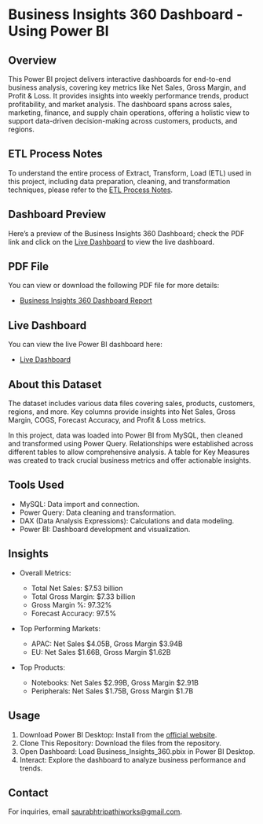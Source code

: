 # Business Insights 360 Dashboard - Using Power BI

## Overview
This Power BI project delivers interactive dashboards for end-to-end business analysis, covering key metrics like Net Sales, Gross Margin, and Profit & Loss. It provides insights into weekly performance trends, product profitability, and market analysis. The dashboard spans across sales, marketing, finance, and supply chain operations, offering a holistic view to support data-driven decision-making across customers, products, and regions.

## ETL Process Notes
To understand the entire process of Extract, Transform, Load (ETL) used in this project, including data preparation, cleaning, and transformation techniques, please refer to the [ETL Process Notes](#).

## Dashboard Preview
Here’s a preview of the Business Insights 360 Dashboard; check the PDF link and click on the [Live Dashboard](https://app.powerbi.com/view?r=eyJrIjoiMjczNGQxZTAtN2YyYy00M2QxLWE1Y2QtMGIzYjIwMWY1NmMzIiwidCI6ImM2ZTU0OWIzLTVmNDUtNDAzMi1hYWU5LWQ0MjQ0ZGM1YjJjNCJ9) to view the live dashboard.

## PDF File
You can view or download the following PDF file for more details:

- [Business Insights 360 Dashboard Report](https://github.com/saurabhtripathiworks/Business-Insights-360/blob/main/Business%20Insights%20360.pdf)

## Live Dashboard
You can view the live Power BI dashboard here:

- [Live Dashboard](https://app.powerbi.com/view?r=eyJrIjoiMjczNGQxZTAtN2YyYy00M2QxLWE1Y2QtMGIzYjIwMWY1NmMzIiwidCI6ImM2ZTU0OWIzLTVmNDUtNDAzMi1hYWU5LWQ0MjQ0ZGM1YjJjNCJ9)

## About this Dataset
The dataset includes various data files covering sales, products, customers, regions, and more. Key columns provide insights into Net Sales, Gross Margin, COGS, Forecast Accuracy, and Profit & Loss metrics.

In this project, data was loaded into Power BI from MySQL, then cleaned and transformed using Power Query. Relationships were established across different tables to allow comprehensive analysis. A table for Key Measures was created to track crucial business metrics and offer actionable insights.

## Tools Used
- MySQL: Data import and connection.
- Power Query: Data cleaning and transformation.
- DAX (Data Analysis Expressions): Calculations and data modeling.
- Power BI: Dashboard development and visualization.

## Insights
- Overall Metrics:
  - Total Net Sales: $7.53 billion
  - Total Gross Margin: $7.33 billion
  - Gross Margin %: 97.32%
  - Forecast Accuracy: 97.5%
  
- Top Performing Markets:
  - APAC: Net Sales $4.05B, Gross Margin $3.94B
  - EU: Net Sales $1.66B, Gross Margin $1.62B
  
- Top Products:
  - Notebooks: Net Sales $2.99B, Gross Margin $2.91B
  - Peripherals: Net Sales $1.75B, Gross Margin $1.7B

## Usage
1. Download Power BI Desktop: Install from the [official website](https://powerbi.microsoft.com/).
2. Clone This Repository: Download the files from the repository.
3. Open Dashboard: Load Business_Insights_360.pbix in Power BI Desktop.
4. Interact: Explore the dashboard to analyze business performance and trends.

## Contact
For inquiries, email [saurabhtripathiworks@gmail.com](mailto:saurabhtripathiworks@gmail.com).
